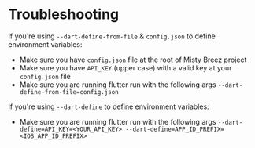 # Troubleshooting

If you're using `--dart-define-from-file` & `config.json` to define environment variables:
- Make sure you have `config.json` file at the root of Misty Breez project
- Make sure you have `API_KEY` (upper case) with a valid key at your `config.json` file
- Make sure you are running flutter run with the following args `--dart-define-from-file=config.json`

If you're using `--dart-define` to define environment variables:
- Make sure you are running flutter run with the following args `--dart-define=API_KEY=<YOUR_API_KEY> --dart-define=APP_ID_PREFIX=<IOS_APP_ID_PREFIX>`